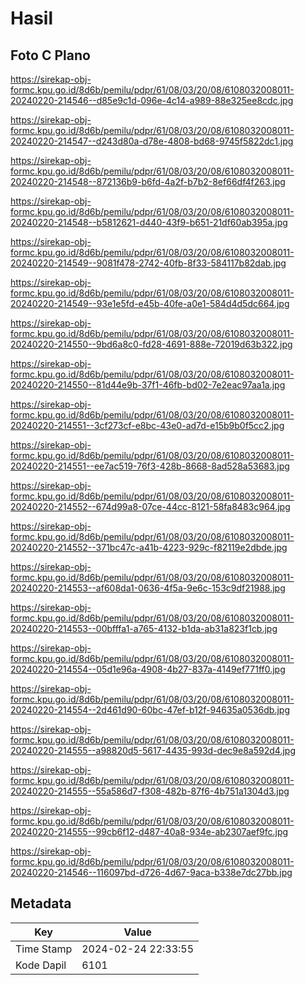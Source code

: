 # Hasil

## Foto C Plano

https://sirekap-obj-formc.kpu.go.id/8d6b/pemilu/pdpr/61/08/03/20/08/6108032008011-20240220-214546--d85e9c1d-096e-4c14-a989-88e325ee8cdc.jpg

https://sirekap-obj-formc.kpu.go.id/8d6b/pemilu/pdpr/61/08/03/20/08/6108032008011-20240220-214547--d243d80a-d78e-4808-bd68-9745f5822dc1.jpg

https://sirekap-obj-formc.kpu.go.id/8d6b/pemilu/pdpr/61/08/03/20/08/6108032008011-20240220-214548--872136b9-b6fd-4a2f-b7b2-8ef66df4f263.jpg

https://sirekap-obj-formc.kpu.go.id/8d6b/pemilu/pdpr/61/08/03/20/08/6108032008011-20240220-214548--b5812621-d440-43f9-b651-21df60ab395a.jpg

https://sirekap-obj-formc.kpu.go.id/8d6b/pemilu/pdpr/61/08/03/20/08/6108032008011-20240220-214549--9081f478-2742-40fb-8f33-584117b82dab.jpg

https://sirekap-obj-formc.kpu.go.id/8d6b/pemilu/pdpr/61/08/03/20/08/6108032008011-20240220-214549--93e1e5fd-e45b-40fe-a0e1-584d4d5dc664.jpg

https://sirekap-obj-formc.kpu.go.id/8d6b/pemilu/pdpr/61/08/03/20/08/6108032008011-20240220-214550--9bd6a8c0-fd28-4691-888e-72019d63b322.jpg

https://sirekap-obj-formc.kpu.go.id/8d6b/pemilu/pdpr/61/08/03/20/08/6108032008011-20240220-214550--81d44e9b-37f1-46fb-bd02-7e2eac97aa1a.jpg

https://sirekap-obj-formc.kpu.go.id/8d6b/pemilu/pdpr/61/08/03/20/08/6108032008011-20240220-214551--3cf273cf-e8bc-43e0-ad7d-e15b9b0f5cc2.jpg

https://sirekap-obj-formc.kpu.go.id/8d6b/pemilu/pdpr/61/08/03/20/08/6108032008011-20240220-214551--ee7ac519-76f3-428b-8668-8ad528a53683.jpg

https://sirekap-obj-formc.kpu.go.id/8d6b/pemilu/pdpr/61/08/03/20/08/6108032008011-20240220-214552--674d99a8-07ce-44cc-8121-58fa8483c964.jpg

https://sirekap-obj-formc.kpu.go.id/8d6b/pemilu/pdpr/61/08/03/20/08/6108032008011-20240220-214552--371bc47c-a41b-4223-929c-f82119e2dbde.jpg

https://sirekap-obj-formc.kpu.go.id/8d6b/pemilu/pdpr/61/08/03/20/08/6108032008011-20240220-214553--af608da1-0636-4f5a-9e6c-153c9df21988.jpg

https://sirekap-obj-formc.kpu.go.id/8d6b/pemilu/pdpr/61/08/03/20/08/6108032008011-20240220-214553--00bfffa1-a765-4132-b1da-ab31a823f1cb.jpg

https://sirekap-obj-formc.kpu.go.id/8d6b/pemilu/pdpr/61/08/03/20/08/6108032008011-20240220-214554--05d1e96a-4908-4b27-837a-4149ef771ff0.jpg

https://sirekap-obj-formc.kpu.go.id/8d6b/pemilu/pdpr/61/08/03/20/08/6108032008011-20240220-214554--2d461d90-60bc-47ef-b12f-94635a0536db.jpg

https://sirekap-obj-formc.kpu.go.id/8d6b/pemilu/pdpr/61/08/03/20/08/6108032008011-20240220-214555--a98820d5-5617-4435-993d-dec9e8a592d4.jpg

https://sirekap-obj-formc.kpu.go.id/8d6b/pemilu/pdpr/61/08/03/20/08/6108032008011-20240220-214555--55a586d7-f308-482b-87f6-4b751a1304d3.jpg

https://sirekap-obj-formc.kpu.go.id/8d6b/pemilu/pdpr/61/08/03/20/08/6108032008011-20240220-214555--99cb6f12-d487-40a8-934e-ab2307aef9fc.jpg

https://sirekap-obj-formc.kpu.go.id/8d6b/pemilu/pdpr/61/08/03/20/08/6108032008011-20240220-214546--116097bd-d726-4d67-9aca-b338e7dc27bb.jpg


## Metadata

| Key        | Value               |
| ---------- | ------------------- |
| Time Stamp | 2024-02-24 22:33:55 |
| Kode Dapil | 6101                |




